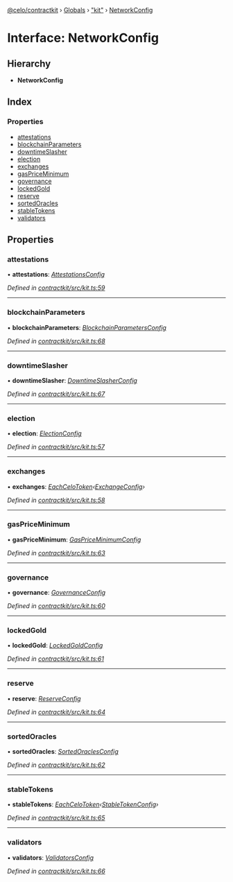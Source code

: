 [@celo/contractkit](../README.md) › [Globals](../globals.md) › ["kit"](../modules/_kit_.md) › [NetworkConfig](_kit_.networkconfig.md)

# Interface: NetworkConfig

## Hierarchy

* **NetworkConfig**

## Index

### Properties

* [attestations](_kit_.networkconfig.md#attestations)
* [blockchainParameters](_kit_.networkconfig.md#blockchainparameters)
* [downtimeSlasher](_kit_.networkconfig.md#downtimeslasher)
* [election](_kit_.networkconfig.md#election)
* [exchanges](_kit_.networkconfig.md#exchanges)
* [gasPriceMinimum](_kit_.networkconfig.md#gaspriceminimum)
* [governance](_kit_.networkconfig.md#governance)
* [lockedGold](_kit_.networkconfig.md#lockedgold)
* [reserve](_kit_.networkconfig.md#reserve)
* [sortedOracles](_kit_.networkconfig.md#sortedoracles)
* [stableTokens](_kit_.networkconfig.md#stabletokens)
* [validators](_kit_.networkconfig.md#validators)

## Properties

###  attestations

• **attestations**: *[AttestationsConfig](_wrappers_attestations_.attestationsconfig.md)*

*Defined in [contractkit/src/kit.ts:59](https://github.com/celo-org/celo-monorepo/blob/master/packages/sdk/contractkit/src/kit.ts#L59)*

___

###  blockchainParameters

• **blockchainParameters**: *[BlockchainParametersConfig](_wrappers_blockchainparameters_.blockchainparametersconfig.md)*

*Defined in [contractkit/src/kit.ts:68](https://github.com/celo-org/celo-monorepo/blob/master/packages/sdk/contractkit/src/kit.ts#L68)*

___

###  downtimeSlasher

• **downtimeSlasher**: *[DowntimeSlasherConfig](_wrappers_downtimeslasher_.downtimeslasherconfig.md)*

*Defined in [contractkit/src/kit.ts:67](https://github.com/celo-org/celo-monorepo/blob/master/packages/sdk/contractkit/src/kit.ts#L67)*

___

###  election

• **election**: *[ElectionConfig](_wrappers_election_.electionconfig.md)*

*Defined in [contractkit/src/kit.ts:57](https://github.com/celo-org/celo-monorepo/blob/master/packages/sdk/contractkit/src/kit.ts#L57)*

___

###  exchanges

• **exchanges**: *[EachCeloToken](../modules/_celo_tokens_.md#eachcelotoken)‹[ExchangeConfig](_wrappers_exchange_.exchangeconfig.md)›*

*Defined in [contractkit/src/kit.ts:58](https://github.com/celo-org/celo-monorepo/blob/master/packages/sdk/contractkit/src/kit.ts#L58)*

___

###  gasPriceMinimum

• **gasPriceMinimum**: *[GasPriceMinimumConfig](_wrappers_gaspriceminimum_.gaspriceminimumconfig.md)*

*Defined in [contractkit/src/kit.ts:63](https://github.com/celo-org/celo-monorepo/blob/master/packages/sdk/contractkit/src/kit.ts#L63)*

___

###  governance

• **governance**: *[GovernanceConfig](_wrappers_governance_.governanceconfig.md)*

*Defined in [contractkit/src/kit.ts:60](https://github.com/celo-org/celo-monorepo/blob/master/packages/sdk/contractkit/src/kit.ts#L60)*

___

###  lockedGold

• **lockedGold**: *[LockedGoldConfig](_wrappers_lockedgold_.lockedgoldconfig.md)*

*Defined in [contractkit/src/kit.ts:61](https://github.com/celo-org/celo-monorepo/blob/master/packages/sdk/contractkit/src/kit.ts#L61)*

___

###  reserve

• **reserve**: *[ReserveConfig](_wrappers_reserve_.reserveconfig.md)*

*Defined in [contractkit/src/kit.ts:64](https://github.com/celo-org/celo-monorepo/blob/master/packages/sdk/contractkit/src/kit.ts#L64)*

___

###  sortedOracles

• **sortedOracles**: *[SortedOraclesConfig](_wrappers_sortedoracles_.sortedoraclesconfig.md)*

*Defined in [contractkit/src/kit.ts:62](https://github.com/celo-org/celo-monorepo/blob/master/packages/sdk/contractkit/src/kit.ts#L62)*

___

###  stableTokens

• **stableTokens**: *[EachCeloToken](../modules/_celo_tokens_.md#eachcelotoken)‹[StableTokenConfig](_wrappers_stabletokenwrapper_.stabletokenconfig.md)›*

*Defined in [contractkit/src/kit.ts:65](https://github.com/celo-org/celo-monorepo/blob/master/packages/sdk/contractkit/src/kit.ts#L65)*

___

###  validators

• **validators**: *[ValidatorsConfig](_wrappers_validators_.validatorsconfig.md)*

*Defined in [contractkit/src/kit.ts:66](https://github.com/celo-org/celo-monorepo/blob/master/packages/sdk/contractkit/src/kit.ts#L66)*
